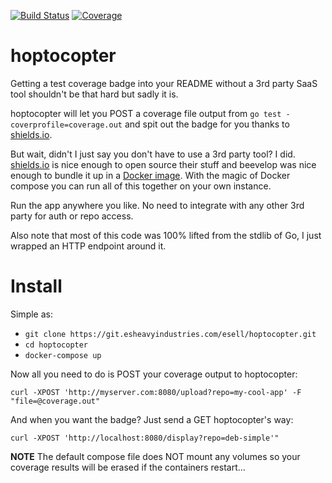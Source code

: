 [![Build Status](https://drone.esheavyindustries.com/api/badges/esell/hoptocopter/status.svg)](https://drone.esheavyindustries.com/esell/hoptocopter)
[![Coverage](http://esheavyindustries.com:8080/display?repo=hoptocopter_git)](http://esheavyindustries.com:8080/display?repo=hoptocopter_git)


# hoptocopter


Getting a test coverage badge into your README without a 3rd party SaaS tool shouldn't be that hard but sadly it is.

hoptocopter will let you POST a coverage file output from `go test -coverprofile=coverage.out` and spit out the badge for you thanks to [shields.io](https://shields.io).

But wait, didn't I just say you don't have to use a 3rd party tool? I did. [shields.io](https://shields.io) is nice enough to open source their stuff and beevelop was nice 
enough to bundle it up in a [Docker image](https://github.com/beevelop/docker-shields). With the magic of Docker compose you can run all of this together on your own instance.

Run the app anywhere you like. No need to integrate with any other 3rd party for auth or repo access.

Also note that most of this code was 100% lifted from the stdlib of Go, I just wrapped an HTTP endpoint around it.


# Install
Simple as:

* `git clone https://git.esheavyindustries.com/esell/hoptocopter.git`
* `cd hoptocopter`
* `docker-compose up`


Now all you need to do is POST your coverage output to hoptocopter:

`curl -XPOST 'http://myserver.com:8080/upload?repo=my-cool-app' -F "file=@coverage.out"`

And when you want the badge? Just send a GET hoptocopter's way:

`curl -XPOST 'http://localhost:8080/display?repo=deb-simple'"`

**NOTE** The default compose file does NOT mount any volumes so your coverage results will be erased if the containers restart...
